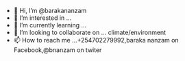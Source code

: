 - 👋 Hi, I’m @barakananzam
- 👀 I’m interested in ...
- 🌱 I’m currently learning ...
- 💞️ I’m looking to collaborate on ... climate/environment
- 📫 How to reach me ...+254702279992,baraka nanzam on Facebook,@bnanzam on twiter

<!---
barakananzam/barakananzam is a ✨ special ✨ repository because its `README.md` (this file) appears on your GitHub profile.
You can click the Preview link to take a look at your changes.
--->
